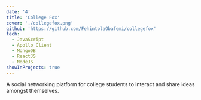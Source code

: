 ```yaml
---
date: '4'
title: 'College Fox'
cover: './collegefox.png'
github: 'https://github.com/FehintolaObafemi/collegefox'
tech:
  - JavaScript
  - Apollo Client
  - MongoDB
  - ReactJS
  - NodeJS
showInProjects: true
---
```


A social networking platform for college students to interact and share ideas amongst themselves.
